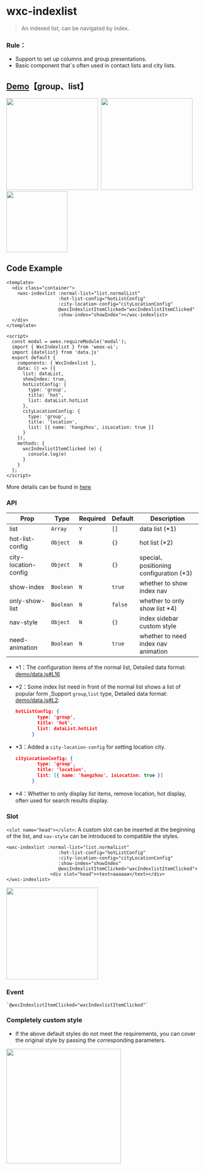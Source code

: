 # wxc-indexlist 

> An indexed list, can be navigated by index.

### Rule：
- Support to set up columns and group presentations.
- Basic component that`s often used in contact lists and city lists.
    
## [Demo](https://h5.m.taobao.com/trip/wxc-indexlist/index.html?_wx_tpl=https%3A%2F%2Fh5.m.taobao.com%2Ftrip%2Fwxc-indexlist%2Fdemo%2Findex.native-min.js)【group、list】
<img src="https://gw.alipayobjects.com/zos/rmsportal/MQBwOrcmQyMwUwPppoPo.gif" width="240"/>&nbsp;&nbsp;<img src="https://gw.alipayobjects.com/zos/rmsportal/USnVdDeDTNIkrMomOOpO.gif" width="240"/>&nbsp;&nbsp;<img src="https://img.alicdn.com/tfs/TB1qK2USpXXXXbSXpXXXXXXXXXX-200-200.png" width="160"/>


## Code Example

```vue
<template>
  <div class="container">
    <wxc-indexlist :normal-list="list.normalList"
                   :hot-list-config="hotListConfig"
                   :city-location-config="cityLocationConfig"
                   @wxcIndexlistItemClicked="wxcIndexlistItemClicked"
                   :show-index="showIndex"></wxc-indexlist>
  </div>
</template>

<script>
  const modal = weex.requireModule('modal');
  import { WxcIndexlist } from 'weex-ui';
  import {datelist} from 'data.js'
  export default {
    components: { WxcIndexlist },
    data: () => ({
      list: dataList,
      showIndex: true,
      hotListConfig: {
        type: 'group',
        title: 'hot',
        list: dataList.hotList
      },
      cityLocationConfig: {
        type: 'group',
        title: 'location',
        list: [{ name: 'hangzhou', isLocation: true }]
      }
    }),
    methods: {
      wxcIndexlistItemClicked (e) {
        console.log(e)
      }
    }
  };
</script>
```

More details can be found in [here](https://github.com/alibaba/weex-ui/blob/master/example/indexlist/index.vue)

### API

| Prop | Type | Required | Default | Description |
|-------------|------------|--------|-----|-----|
| list | `Array` |`Y`| `[]` |data list (*1)|
| hot-list-config | `Object` | `N`|`{}` | hot list (*2) |
| city-location-config | `Object` | `N`|`{}` | special、positioning configuration (*3) |
| show-index | `Boolean` |`N`| `true` |  whether to show index nav | 
| only-show-list | `Boolean` | `N`|`false` |  whether to only show list *4) |
| nav-style | `Object` |`N`| `{}` |  index sidebar custom style |
| need-animation | `Boolean` |`N`| `true` | whether to need index nav animation|

- *1：The configuration items of the normal list, Detailed data format: [demo/data.js#L16](https://github.com/alibaba/weex-ui/blob/master/example/indexlist/data.js#L16)
- *2：Some index list need in front of the normal list shows a list of popular form ,Support `group`,`list` type, Detailed data format: [demo/data.js#L2](https://github.com/alibaba/weex-ui/blob/master/example/indexlist/data.js#L2): 

   ```json
   hotListConfig: {
           type: 'group',
           title: 'hot',
           list: dataList.hotList
         }
   ```
   
- *3：Added a `city-location-config` for setting location city.

   ```json
   cityLocationConfig: {
           type: 'group',
           title: 'location',
           list: [{ name: 'hangzhou', isLocation: true }]
         }
   ```
- *4：Whether to only display list items, remove location, hot display, often used for search results display.

### Slot

`<slot name="head"></slot>`: A custom slot can be inserted at the beginning of the list, and `nav-style` can be introduced to compatible the styles.

```
<wxc-indexlist :normal-list="list.normalList"
                   :hot-list-config="hotListConfig"
                   :city-location-config="cityLocationConfig"
                   :show-index="showIndex"
                   @wxcIndexlistItemClicked="wxcIndexlistItemClicked">
                <div slot="head"><text>aaaaaa</text></div>       
</wxc-indexlist>
```
<img src="https://img.alicdn.com/tfs/TB1YhUjj9_I8KJjy0FoXXaFnVXa-818-276.jpg" width="240"/>

### Event

```
`@wxcIndexlistItemClicked="wxcIndexlistItemClicked"`
```

### Completely custom style
- If the above default styles do not meet the requirements, you can cover the original style by passing the corresponding parameters.

<img src="https://img.alicdn.com/tfs/TB13DEPn8TH8KJjy0FiXXcRsXXa-776-1370.jpg" width="300"/>

